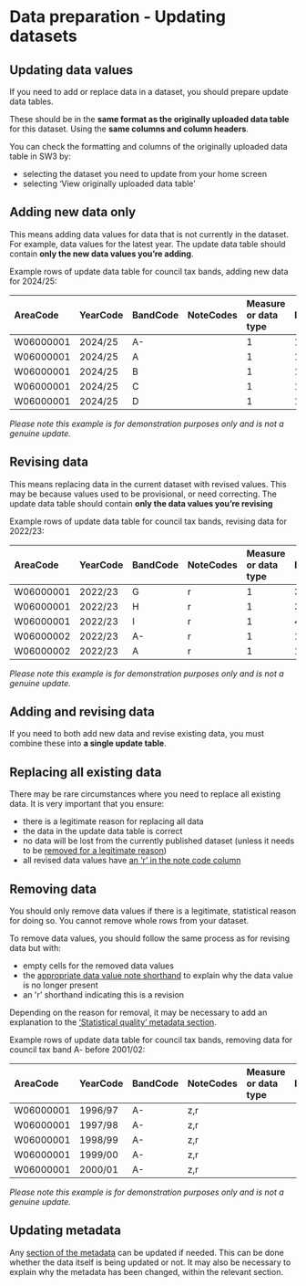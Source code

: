 # Data preparation ‐ Updating datasets

## Updating data values

If you need to add or replace data in a dataset, you should prepare update data tables.

These should be in the **same format as the originally uploaded data table** for this dataset. Using the **same columns and column headers**.

You can check the formatting and columns of the originally uploaded data table in SW3 by:

- selecting the dataset you need to update from your home screen
- selecting ‘View originally uploaded data table’

## Adding new data only

This means adding data values for data that is not currently in the dataset. For example, data values for the latest year. The update data table should contain **only the new data values you’re adding**.

Example rows of update data table for council tax bands, adding new data for 2024/25:

| AreaCode  | YearCode | BandCode | NoteCodes | Measure or data type | Data    |
| :-------- | :------- | :------- | :-------- | :------------------- | :------ |
| W06000001 | 2024/25  | A-       |           | 1                    | 1216.86 |
| W06000001 | 2024/25  | A        |           | 1                    | 1014.05 |
| W06000001 | 2024/25  | B        |           | 1                    | 1419.67 |
| W06000001 | 2024/25  | C        |           | 1                    | 1622.48 |
| W06000001 | 2024/25  | D        |           | 1                    | 1825.30 |

_Please note this example is for demonstration purposes only and is not a genuine update._

## Revising data

This means replacing data in the current dataset with revised values. This may be because values used to be provisional, or need correcting. The update data table should contain **only the data values you’re revising**

Example rows of update data table for council tax bands, revising data for 2022/23:

| AreaCode  | YearCode | BandCode | NoteCodes | Measure or data type | Data    |
| :-------- | :------- | :------- | :-------- | :------------------- | :------ |
| W06000001 | 2022/23  | G        | r         | 1                    | 3042.10 |
| W06000001 | 2022/23  | H        | r         | 1                    | 3650.60 |
| W06000001 | 2022/23  | I        | r         | 1                    | 4259.03 |
| W06000002 | 2022/23  | A-       | r         | 1                    | 1104.00 |
| W06000002 | 2022/23  | A        | r         | 1                    | 1324.80 |

_Please note this example is for demonstration purposes only and is not a genuine update._

## Adding and revising data

If you need to both add new data and revise existing data, you must combine these into **a single update table**.

## Replacing all existing data

There may be rare circumstances where you need to replace all existing data. It is very important that you ensure:

- there is a legitimate reason for replacing all data
- the data in the update data table is correct
- no data will be lost from the currently published dataset (unless it needs to be [removed for a legitimate reason](#guidance-removing-data))
- all revised data values have [an ‘r’ in the note code column](Data-preparation-‐-New-datasets#guidance-notes)

## Removing data

You should only remove data values if there is a legitimate, statistical reason for doing so. You cannot remove whole rows from your dataset.

To remove data values, you should follow the same process as for revising data but with:

- empty cells for the removed data values
- the [appropriate data value note shorthand](Data-preparation-‐-New-datasets#guidance-notes) to explain why the data value is no longer present
- an 'r’ shorthand indicating this is a revision

Depending on the reason for removal, it may be necessary to add an explanation to the [‘Statistical quality’ metadata section](Data-preparation-‐-New-datasets#guidance-statistical-quality).

Example rows of update data table for council tax bands, removing data for council tax band A- before 2001/02:

| AreaCode  | YearCode | BandCode | NoteCodes | Measure or data type | Data   |
| :-------- | :------- | :------- | :-------- | :------------------- | :----- |
| W06000001 | 1996/97  | A-       | z,r       |                      |        |
| W06000001 | 1997/98  | A-       | z,r       |                      |        |
| W06000001 | 1998/99  | A-       | z,r       |                      |        |
| W06000001 | 1999/00  | A-       | z,r       |                      |        |
| W06000001 | 2000/01  | A-       | z,r       |                      |        |

_Please note this example is for demonstration purposes only and is not a genuine update._

## Updating metadata

Any [section of the metadata](Data-preparation-‐-New-datasets#guidance-metadata) can be updated if needed. This can be done whether the data itself is being updated or not. It may also be necessary to explain why the metadata has been changed, within the relevant section.
